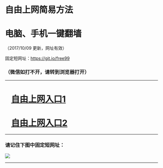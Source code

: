 ﻿# 自由上网简易方法

# 电脑、手机一键翻墙

（2017/10/09 更新，网址有效）

固定短网址：https://git.io/free99

### （微信如打不开，请转到浏览器打开）


***





# &nbsp;&nbsp; <a href="http://ft2860012281.fwq-tz-1001.info/fwqtz01.html?t=100900114589 " target="_blank">自由上网入口1</a>
# &nbsp;&nbsp; <a href="http://ft3068325296.fwq-tz-1002.info/fwqtz02.html?t=100900131453 " target="_blank">自由上网入口2</a>
***

### 请记住下图中固定短网址：

<img src="https://s3-us-west-2.amazonaws.com/fwq-1001/yjfq-20170905okok.png" /> 


***

